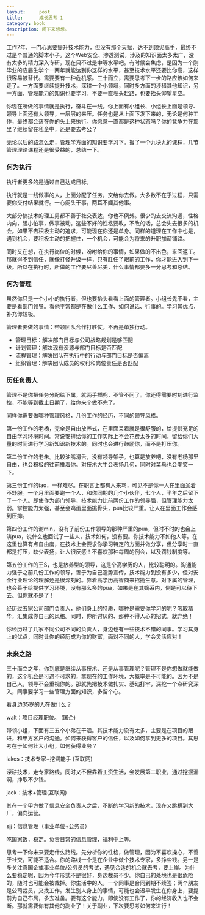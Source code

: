 ```yaml
---
layout:     post
title:      成长思考-1
category: book
description: 闲下来想想。
---
```

工作7年，一门心思要提升技术能力，但没有那个天赋，达不到顶尖高手，最终不过是个普通的脚本小子。这个Web安全、渗透测试，涉及的知识面太多太广，没有太多的精力深入专研，现在只不过是中等水平吧。有时候会焦虑，是因为一个刚毕业的应届生学个一两年就能达到你这样的水平，甚至技术水平还要比你高，这样很容易被替代。需要要有一种危机感。三十而立，需要思考下一步的路应该如何来走了。一方面要继续提升技术，深耕一个小领域，同时多方面的涉猎其他知识，另一方面，管理能力的知识也要学习。不要一直埋头赶路，也要抬头仰望星空。

你现在所做的事情就是执行，奋斗在一线。你上面有小组长、小组长上面是领导、领导上面还有大领导，一层层的来压。任务也是从上面下发下来的，无论是何种工作，最终都会落在你的头上来执行。你愿意一直都是这种状态吗？你的竞争力在那里？继续留在私企中，还是要去考公？

无论以后的路怎么走，管理学方面的知识要学习下。报了一个九块九的课程，几节管理理论课程还是很受益的，总结一下。

### 何为执行

执行者更多的是通过自己达成目标。

执行就是一线做事的人，上面分配了任务，交给你去做。大多数不在乎过程，只需要你交付结果就行。一心闷头干事，两耳不闻其他事。

大部分搞技术的理工男都不善于社交表达，你也不例外。很少的去交流沟通，性格内向，胆小怕事，做事被动。这些不好的性格要改，不改的话，总会失去很多的机会。如果不去积极主动的追求，可能现在你还是单身。同样的道理在工作中也是，遇到机会，要积极主动的把握住，一个机会，可能会为将来的升职加薪铺路。

同时又在想，在执行岗位的时候，吩咐给你的事情，如果做的不出色，来回返工。那就得不到信任，就像打怪升级一样，只有胜任了眼前的工作，你才能进入到下一级。所以在执行时，所做的工作要尽善尽美，什么事情都要多一分思考和总结。

### 何为管理

虽然你只是一个小小的执行者，但也要抬头看看上面的管理者。小组长先不看，主要是看部门领导。看他平常都是在做什么工作、如何说话、行事的。学习其优点，补充你短板。

管理者要做的事情：带领团队合作打胜仗。不再是单独行动。

* 管理目标：解决部门目标与公司战略规划是够匹配
* 计划管理：解决现有资源与部门目标是否匹配
* 流程管理：解决团队在执行中的行动与部门目标是否偏离
* 组织管理：解决团队成员的权利和岗位责任是否匹配

### 历任负责人

管理不是你把任务分配给下属，就两手插兜，不管不问了。你还得需要时刻进行监控，不能等到截止日期了，给你来个做不完了。

同样你需要做哪种管理风格，几份工作的经历，不同的领导风格。

第一份工作的老杨，完全是自由放养式，在里面呆着就是很舒服的，给提供充足的自由学习环境时间。常说安排给你的工作实际上不会花费太多的时间，留给你们大量的时间进行学习新知识新技术的。同时也会进行鼓励你，而不是打压你。

第二份工作的老朱。比较油嘴滑舌，没有领导架子。也算是放养吧，没有老杨那里自由，也会积极的往前推着你。对技术大牛会表扬几句，同时对菜鸟也会嘲笑一下。

第三份工作的tao，一样难尽。在职言上都有人来骂，可见不是你一人在里面呆着不舒服。一个月里面要跑一个人，和你同期的几个小伙伴，七个人，半年之后留下了一个人。即使作为部门领导，技术能力比前两份工作的领导强，但管理能力太弱。掌控能力太强，甚至会鸡蛋里面挑骨头，pua比较严重。让人在里面工作会感到压抑。

第四份工作的谢min，没有了前份工作领导的那种严重的pua，但时不时的也会上演pua，说什么也面试了一些人，技术如何，没有要。你技术能力不如他人等。在这里也算有点自由度，在技术上会要求你学习特定的方面并做分享，但分享时一直都是打压，缺少表扬，让人很反感！不喜欢那种每周的例会，以及罚钱制度等。

第五份工作的王S，也是放养型的领导，这是个高学历的人，比较聪明的。沟通能力强于之前几份工作的领导，善于为自己造势宣传，技术能力到没有多少，但对安全行业理论的理解还是很深刻的。靠着高学历高智商来招揽生意。对下属的管理，也会善于给提供学习环境，没有那么多的pua，如果是在其嫡系内，倒是可以待下去。但你就不是了！

经历过五家公司部门负责人，他们身上的特质，哪种是需要你学习的呢？吸取精华，汇集成你自己的风格。同时，你所讨厌的、那种不得人心的招式，就弃绝！

你经历过了几家不同公司不同的负责人，身边也有一些技术不错的同事。学习其身上的优点，同时让你的经历成为你的财富，面对不同的人，学会灵活应对！

### 未来之路

三十而立之年，你到底是继续从事技术、还是从事管理呢？管理不是你想做就能做的，这个机会是可遇不可求的，拿现在的工作环境，大概率是不可能的。因为不是自己人，领导不会重视你的。那就先把技术做扎实、基础打牢，深挖一个点研究深入，同事要学习一些管理方面的知识，多留个心。

看身边35岁的人在做什么？

walt：项目经理职位。 (国企)

带领小组，下面有三五个小弟在干活。其技术能力没有太多，主要是在项目的跟进，和甲方客户的沟通。如何来获得客户的信任，以及如何拿到更多的项目。其思考在于如何壮大小组，如何获得业务？

lakes：技术专家+挖洞能手 (互联网)

深耕技术，走专家路线。同时又不但靠着工资生活，会发展第二职业，通过挖掘漏洞，挣取不少钱。

jack：技术+管理(互联网)

其在一个甲方做了信息安全负责人之后，不断的学习新的技术，现在又跳槽到大厂，偏向运营。

sjj：信息管理（事业单位+公务员）

吃国家饭，稳定。负责日常的信息管理，福利中上等。

思考一下你未来要走什么路线。先分析你的性格，做管理，因为不喜欢操心，不善于社交，可能不适合。你的路线一个是在企业中做个技术专家，多挣些钱。另一是多关注真国企或事业单位/公务员的考试，遇见合适的机会就去考，要上岸。为什么要稳定呢，因为今年形式不是很好，身边裁员不少。你自己的处境也是很危险的，随时也可能会被裁掉。你生活中的人，一个同事是合同到期不续签；两个朋友是公司裁员，又找工作。发生别人身上的事情，可能也会迟早发生在你身上，要提前为自己布局，多去准备。要有这个能力，即使没有工作了，你的经济收入也不会断。那就需要你有其他的副业了！关于副业，下次要思考如何来进行！
